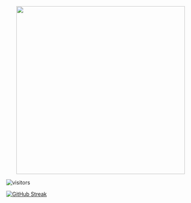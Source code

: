<div id="header" align="center">
  <img src="https://media.giphy.com/media/dVHd0YbJKrOcRMHWVP/giphy.gif" width="450"/>
</div>

![visitors](https://visitor-badge-reloaded.herokuapp.com/badge?page_id=noelianav91.noelianav91&color=00cf00)

[![GitHub Streak](http://github-readme-streak-stats.herokuapp.com?user=noelianav91&theme=dracula&locale=es&date_format=j%20M%5B%20Y%5D)](https://git.io/streak-stats)
